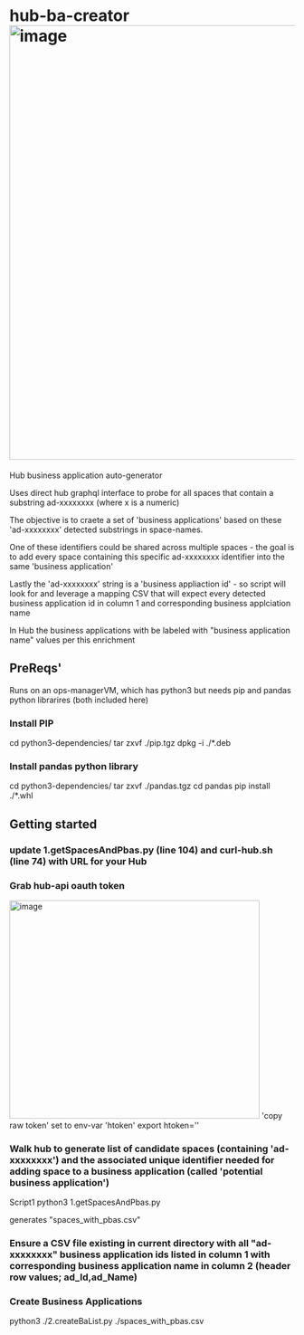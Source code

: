 # hub-ba-creator<img width="973" height="768" alt="image" src="https://github.com/user-attachments/assets/b8dd3004-2450-4b31-b581-90713f87582b" />


Hub business application auto-generator

Uses direct hub graphql interface to probe for all spaces that contain a substring ad-xxxxxxxx (where x is a numeric)

The objective is to craete a set of 'business applications' based on these 'ad-xxxxxxxx' detected substrings in space-names.

One of these identifiers could be shared across multiple spaces - the goal is to add every space containing this specific ad-xxxxxxxx identifier into the same 'business application'

Lastly the 'ad-xxxxxxxx' string is a 'business appliaction id' - so script will look for and leverage a mapping CSV that will expect every detected business application id in column 1 and corresponding business applciation name

In Hub the business applications with be labeled with "business application name" values per this enrichment


## PreReqs'

Runs on an ops-managerVM, which has python3 but needs pip and pandas python librarires (both included here)
### Install PIP
cd python3-dependencies/
tar zxvf ./pip.tgz
dpkg -i ./*.deb
### Install pandas python library
cd python3-dependencies/
tar zxvf ./pandas.tgz 
cd pandas
pip install ./*.whl

## Getting started

### update 1.getSpacesAndPbas.py (line 104) and curl-hub.sh (line 74) with URL for your Hub

### Grab hub-api oauth token 
<img width="442" height="386" alt="image" src="https://github.com/user-attachments/assets/f11f6e87-23e6-4dad-b0f0-a686dd883c40" />
'copy raw token'
set to env-var 'htoken'
export htoken='<token from clipboard>'

### Walk hub to generate list of candidate spaces (containing 'ad-xxxxxxxx') and the associated unique identifier needed for adding space to a business application (called 'potential business application')
Script1
python3 1.getSpacesAndPbas.py

generates "spaces_with_pbas.csv"

### Ensure a CSV file existing in current directory with all "ad-xxxxxxxx" business application ids listed in column 1 with corresponding business application name in column 2 (header row values; ad_Id,ad_Name)

### Create Business Applications
python3 ./2.createBaList.py ./spaces_with_pbas.csv

